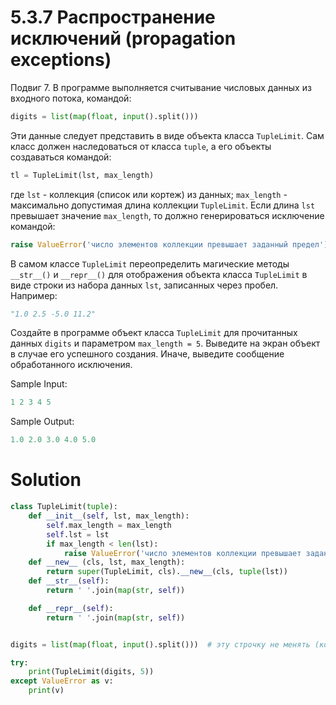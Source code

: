 # 5.3.7 Распространение исключений (propagation exceptions)

Подвиг 7. В программе выполняется считывание числовых данных из входного потока, командой:

```python
digits = list(map(float, input().split()))
```

Эти данные следует представить в виде объекта класса `TupleLimit`. Сам класс должен наследоваться от класса `tuple`, а
его объекты создаваться командой:

```python
tl = TupleLimit(lst, max_length)
```

где `lst` - коллекция (список или кортеж) из данных; `max_length` - максимально допустимая длина коллекции `TupleLimit`.
Если длина `lst` превышает значение `max_length`, то должно генерироваться исключение командой:

```python
raise ValueError('число элементов коллекции превышает заданный предел')
```

В самом классе `TupleLimit` переопределить магические методы `__str__()` и `__repr__()` для отображения объекта
класса `TupleLimit` в виде строки из набора данных `lst`, записанных через пробел. Например:

```python
"1.0 2.5 -5.0 11.2"
```

Создайте в программе объект класса `TupleLimit` для прочитанных данных `digits` и параметром `max_length = 5`. Выведите
на экран объект в случае его успешного создания. Иначе, выведите сообщение обработанного исключения.

Sample Input:

```python
1 2 3 4 5
```

Sample Output:

```python
1.0 2.0 3.0 4.0 5.0
```

# Solution

```python
class TupleLimit(tuple):
    def __init__(self, lst, max_length):
        self.max_length = max_length
        self.lst = lst
        if max_length < len(lst):
            raise ValueError('число элементов коллекции превышает заданный предел')
    def __new__ (cls, lst, max_length):
        return super(TupleLimit, cls).__new__(cls, tuple(lst))
    def __str__(self):
        return ' '.join(map(str, self))

    def __repr__(self):
        return ' '.join(map(str, self))


digits = list(map(float, input().split()))  # эту строчку не менять (коллекцию digits также не менять)

try:
    print(TupleLimit(digits, 5))
except ValueError as v:
    print(v)
```